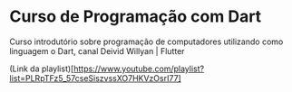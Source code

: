 # Curso de Programação com Dart
 
Curso introdutório sobre programação de computadores utilizando como linguagem o Dart, canal Deivid Willyan | Flutter

(Link da playlist)[https://www.youtube.com/playlist?list=PLRpTFz5_57cseSiszvssXO7HKVzOsrI77]